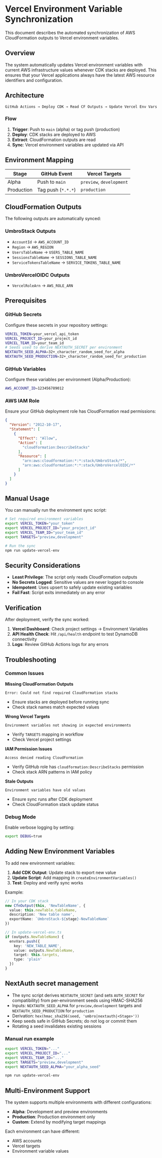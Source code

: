 # Vercel Environment Variable Synchronization

This document describes the automated synchronization of AWS CloudFormation outputs to Vercel environment variables.

## Overview

The system automatically updates Vercel environment variables with current AWS infrastructure values whenever CDK stacks are deployed. This ensures that your Vercel applications always have the latest AWS resource identifiers and configuration.

## Architecture

```
GitHub Actions → Deploy CDK → Read CF Outputs → Update Vercel Env Vars
```

### Flow

1. **Trigger**: Push to `main` (alpha) or tag push (production)
2. **Deploy**: CDK stacks are deployed to AWS
3. **Extract**: CloudFormation outputs are read
4. **Sync**: Vercel environment variables are updated via API

## Environment Mapping

| Stage | GitHub Event | Vercel Targets |
|-------|-------------|----------------|
| Alpha | Push to `main` | `preview`, `development` |
| Production | Tag push (`*.*.*`) | `production` |

## CloudFormation Outputs

The following outputs are automatically synced:

### UmbroStack Outputs
- `AccountId` → `AWS_ACCOUNT_ID`
- `Region` → `AWS_REGION`
- `UsersTableName` → `USERS_TABLE_NAME`
- `SessionsTableName` → `SESSIONS_TABLE_NAME`
- `ServiceTokensTableName` → `SERVICE_TOKENS_TABLE_NAME`

### UmbroVercelOIDC Outputs
- `VercelRoleArn` → `AWS_ROLE_ARN`

## Prerequisites

### GitHub Secrets

Configure these secrets in your repository settings:

```bash
VERCEL_TOKEN=your_vercel_api_token
VERCEL_PROJECT_ID=your_project_id
VERCEL_TEAM_ID=your_team_id
# Seeds used to derive NEXTAUTH_SECRET per environment
NEXTAUTH_SEED_ALPHA=32+_character_random_seed_for_alpha
NEXTAUTH_SEED_PRODUCTION=32+_character_random_seed_for_production
```

### GitHub Variables

Configure these variables per environment (Alpha/Production):

```bash
AWS_ACCOUNT_ID=123456789012
```

### AWS IAM Role

Ensure your GitHub deployment role has CloudFormation read permissions:

```json
{
  "Version": "2012-10-17",
  "Statement": [
    {
      "Effect": "Allow",
      "Action": [
        "cloudformation:DescribeStacks"
      ],
      "Resource": [
        "arn:aws:cloudformation:*:*:stack/UmbroStack/*",
        "arn:aws:cloudformation:*:*:stack/UmbroVercelOIDC/*"
      ]
    }
  ]
}
```

## Manual Usage

You can manually run the environment sync script:

```bash
# Set required environment variables
export VERCEL_TOKEN="your_token"
export VERCEL_PROJECT_ID="your_project_id"
export VERCEL_TEAM_ID="your_team_id"
export TARGETS="preview,development"

# Run the sync
npm run update-vercel-env
```

## Security Considerations

- **Least Privilege**: The script only reads CloudFormation outputs
- **No Secrets Logged**: Sensitive values are never logged to console
- **Idempotent**: Uses upsert to safely update existing variables
- **Fail Fast**: Script exits immediately on any error

## Verification

After deployment, verify the sync worked:

1. **Vercel Dashboard**: Check project settings → Environment Variables
2. **API Health Check**: Hit `/api/health` endpoint to test DynamoDB connectivity
3. **Logs**: Review GitHub Actions logs for any errors

## Troubleshooting

### Common Issues

**Missing CloudFormation Outputs**
```
Error: Could not find required CloudFormation stacks
```
- Ensure stacks are deployed before running sync
- Check stack names match expected values

**Wrong Vercel Targets**
```
Environment variables not showing in expected environments
```
- Verify `TARGETS` mapping in workflow
- Check Vercel project settings

**IAM Permission Issues**
```
Access denied reading CloudFormation
```
- Verify GitHub role has `cloudformation:DescribeStacks` permission
- Check stack ARN patterns in IAM policy

**Stale Outputs**
```
Environment variables have old values
```
- Ensure sync runs after CDK deployment
- Check CloudFormation stack update status

### Debug Mode

Enable verbose logging by setting:

```bash
export DEBUG=true
```

## Adding New Environment Variables

To add new environment variables:

1. **Add CDK Output**: Update stack to export new value
2. **Update Script**: Add mapping in `createEnvironmentVariables()`
3. **Test**: Deploy and verify sync works

Example:

```typescript
// In your CDK stack
new CfnOutput(this, 'NewTableName', {
  value: this.newTable.tableName,
  description: 'New table name',
  exportName: `UmbroStack-${stage}-NewTableName`
})
```

```typescript
// In update-vercel-env.ts
if (outputs.NewTableName) {
  envVars.push({
    key: 'NEW_TABLE_NAME',
    value: outputs.NewTableName,
    target: this.targets,
    type: 'plain'
  })
}
```

## NextAuth secret management

- The sync script derives `NEXTAUTH_SECRET` (and sets `AUTH_SECRET` for compatibility) from per-environment seeds using HMAC-SHA256
- Inputs: `NEXTAUTH_SEED_ALPHA` for `preview,development` targets and `NEXTAUTH_SEED_PRODUCTION` for `production`
- Derivation: `hex(hmac_sha256(seed, 'umbro|nextauth|<Stage>'))`
- Keep seeds safe in GitHub Secrets; do not log or commit them
- Rotating a seed invalidates existing sessions

### Manual run example

```bash
export VERCEL_TOKEN="..."
export VERCEL_PROJECT_ID="..."
export VERCEL_TEAM_ID="..."
export TARGETS="preview,development"
export NEXTAUTH_SEED_ALPHA="your_alpha_seed"

npm run update-vercel-env
```

## Multi-Environment Support

The system supports multiple environments with different configurations:

- **Alpha**: Development and preview environments
- **Production**: Production environment only
- **Custom**: Extend by modifying target mappings

Each environment can have different:
- AWS accounts
- Vercel targets
- Environment variable values
